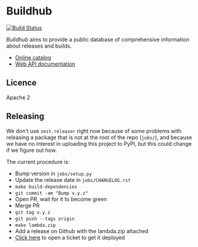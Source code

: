 # Buildhub

[![Build Status](https://travis-ci.org/mozilla-services/buildhub.svg?branch=master)](https://travis-ci.org/mozilla-services/buildhub)

*Buildhub* aims to provide a public database of comprehensive information about releases and builds.

* [Online catalog](https://mozilla-services.github.io/buildhub/)
* [Web API documentation](https://buildhub.readthedocs.io)

## Licence

Apache 2

## Releasing

We don't use `zest.releaser` right now because of some problems with
releasing a package that is not at the root of the repo (`jobs/`), and
because we have no interest in uploading this project to PyPI, but
this could change if we figure out how.

The current procedure is:

* Bump version in `jobs/setup.py`
* Update the release date in `jobs/CHANGELOG.rst`
* `make build-dependencies`
* `git commit -am "Bump x.y.z"`
* Open PR, wait for it to become green
* Merge PR
* `git tag x.y.z`
* `git push --tags origin`
* `make lambda.zip`
* Add a release on Github with the lambda.zip attached
* [Click here][bugzilla-link] to open a ticket to get it deployed

[bugzilla-link]: https://bugzilla.mozilla.org/enter_bug.cgi?comment=Could%20you%20please%20update%20the%20lambda%20function%20for%20Buildhub%20with%20the%20following%20one%3F%0D%0A%0D%0A%5BInsert%20a%20short%20description%20of%20the%20changes%20here.%5D%0D%0A%0D%0Ahttps%3A%2F%2Fgithub.com%2Fmozilla-services%2Fbuildhub%2Freleases%2Ftag%2FX.Y.Z%0D%0A%0D%0Ahttps%3A%2F%2Fgithub.com%2Fmozilla-services%2Fbuildhub%2Freleases%2Fdownload%2FX.Y.Z%2Fbuildhub-lambda-X.Y.Z.zip%0D%0A%0D%0AThanks%21&component=Operations%3A%20Storage&product=Cloud%20Services&qa_contact=chartjes%40mozilla.com&short_desc=Please%20deploy%20buildhub%20lambda%20function%20X.Y.Z
